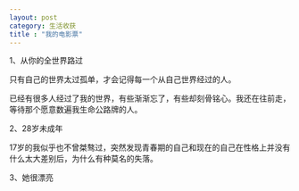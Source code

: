 ```yaml
---
layout: post
category: 生活收获
title : "我的电影票"
---
```


1、从你的全世界路过

只有自己的世界太过孤单，才会记得每一个从自己世界经过的人。

已经有很多人经过了我的世界，有些渐渐忘了，有些却刻骨铭心。我还在往前走，等待那个愿意数遍我生命公路牌的人。

2、28岁未成年

17岁的我似乎也不曾桀骜过，突然发现青春期的自己和现在的自己在性格上并没有什么太大差别后，为什么有种莫名的失落。

3、她很漂亮